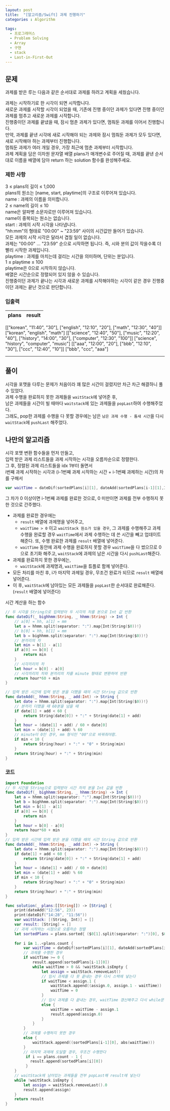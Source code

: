```yaml
---
layout: post
title:  "[알고리즘/Swift] 과제 진행하기"
categories : Algorithm
  
tags:
  - 프로그래머스
  - Problem Solving
  - Array
  - 구현
  - stack
  - Last-in-First-Out
---
```


## 문제
과제를 받은 루는 다음과 같은 순서대로 과제를 하려고 계획을 세웠습니다.  

과제는 시작하기로 한 시각이 되면 시작합니다.  
새로운 과제를 시작할 시각이 되었을 때, 기존에 진행 중이던 과제가 있다면 진행 중이던 과제를 멈추고 새로운 과제를 시작합니다.  
진행중이던 과제를 끝냈을 때, 잠시 멈춘 과제가 있다면, 멈춰둔 과제를 이어서 진행합니다.  
만약, 과제를 끝낸 시각에 새로 시작해야 되는 과제와 잠시 멈춰둔 과제가 모두 있다면, 새로 시작해야 하는 과제부터 진행합니다.  
멈춰둔 과제가 여러 개일 경우, 가장 최근에 멈춘 과제부터 시작합니다.  
과제 계획을 담은 이차원 문자열 배열 plans가 매개변수로 주어질 때, 과제를 끝낸 순서대로 이름을 배열에 담아 return 하는 solution 함수를 완성해주세요.  

### 제한 사항
3 ≤ plans의 길이 ≤ 1,000  
plans의 원소는 \[name, start, playtime]의 구조로 이루어져 있습니다.  
name : 과제의 이름을 의미합니다.  
2 ≤ name의 길이 ≤ 10  
name은 알파벳 소문자로만 이루어져 있습니다.  
name이 중복되는 원소는 없습니다.  
start : 과제의 시작 시각을 나타냅니다.  
"hh:mm"의 형태로 "00:00" ~ "23:59" 사이의 시간값만 들어가 있습니다.  
모든 과제의 시작 시각은 달라서 겹칠 일이 없습니다.  
과제는 "00:00" ... "23:59" 순으로 시작하면 됩니다. 즉, 시와 분의 값이 작을수록 더 빨리 시작한 과제입니다.  
playtime : 과제를 마치는데 걸리는 시간을 의미하며, 단위는 분입니다.  
1 ≤ playtime ≤ 100  
playtime은 0으로 시작하지 않습니다.  
배열은 시간순으로 정렬되어 있지 않을 수 있습니다.   
진행중이던 과제가 끝나는 시각과 새로운 과제를 시작해야하는 시각이 같은 경우 진행중이던 과제는 끝난 것으로 판단합니다.  

### 입출력   


|plans|result|
|---|---|
\[\["korean", "11:40", "30"], \["english", "12:10", "20"], \["math", "12:30", "40"]]	\["korean", "english", "math"]
\[\["science", "12:40", "50"], \["music", "12:20", "40"], \["history", "14:00", "30"], \["computer", "12:30", "100"]]	\["science", "history", "computer", "music"]
\[\["aaa", "12:00", "20"], \["bbb", "12:10", "30"], \["ccc", "12:40", "10"]]	\["bbb", "ccc", "aaa"]  


* * *
## 풀이
시각을 포맷을 다루는 문제가 처음이라 꽤 많은 시간이 걸렸지만 차근 차근 해결하니 풀 수 있었다.   
과제 수행을 완료하지 못한 과제들을 `waitStack`에 넣어준 후,    
남은 과제들을 시간이 빌 때마다 `waitstack`에 있는 과제들을 `popLast`하여 수행해주었다.    
그래도, pop한 과제를 수행을 다 못할 경우에는 남은 `남은 과제 수행 - 틈새 시간`을 다시 `waitStack`에 `pushLast` 해주었다.    

## 나만의 알고리즘
시각 포맷 변환 함수들을 먼저 만들고,  
입력 받은 과제 리스트들을 과제 시작하는 시각을 오름차순으로 정렬한다.    
그 후, 정렬된 과제 리스트들을 idx 1부터 돌면서   
i번째 과제 시작하는 시각과 (i-1번째 과제 시작하는 시간 + i-1번째 과제하는 시간)의 차를 구해서     
```swift
var waitTime = dateDif(sortedPlans[i][1], dateAdd(sortedPlans[i-1][1],Int(sortedPlans[i-1][2])!))
```   
그 차가 0 이상이면 i-1번째 과제를 완료한 것으로, 0 미만이면 과제를 전부 수행하지 못한 것으로 간주했다.    
- 과제를 완료한 경우에는
  - `result` 배열에 과제명을 넣어주고,
  - `waitTime > 0` 이고 `waitStack 원소가 있을 경우`, 그 과제를 수행해주고 과제 수행을 완료할 경우 `waitTime`에서 과제 수행하는 데 쓴 시간을 빼고 업데이트 해준다. 또, 수행 완료한 과제를 `result` 배열에 넣어준다.    
  - `waitTime` 동안에 과제 수행을 완료하지 못할 경우 `waitTime`을 다 썼으므로 0으로 초기화 해주고, `waitStack`에 과제의 남은 시간을 다시 `pushLast`해준다.   
- 과제를 완료하지 못한 경우에는, 
  - `waitStack`에 과제명과, `waitTime`을 튜플로 함께 넣어준다.
- 모든 처리를 마친 후, i가 마지막 과제일 경우, 무조건 완료가 되므로 `result` 배열에 넣어준다.
- 이 후, `waitStack`에 남아있는 모든 과제들을 `popLast`한 순서대로 완료해준다. (`result` 배열에 넣어준다)



시간 계산을 하는 함수

```swift
// 두 시각을 String으로 입력받아 두 시각의 차를 분으로 Int 값 반환
func dateDif(_ bighhmm:String, _ hhmm:String) -> Int {
    // a[0] = hh, a[1] = mm
    let a = hhmm.split(separator: ":").map{Int(String($0))!}
    // b[0] = hh, b[1] = mm
    let b = bighhmm.split(separator: ":").map{Int(String($0))!}
    // 분끼리의 차
    let min = b[1] - a[1]
    if a[0] == b[0] {
        return min
    } 
    // 시각끼리의 차
    let hour = b[0] - a[0]
    // 시각끼리의 차와 분끼리의 차를 minute 형태로 변환하여 반환
    return hour*60 + min
}

// 입력 받은 시간에 입력 받은 분을 더했을 때의 시간 String 값으로 반환
func dateAdd(_ hhmm:String, _ add:Int) -> String {
    let date = hhmm.split(separator: ":").map{Int(String($0))!}
    // 분끼리 더했을 때 60분을 넘을 때
    if date[1] + add < 60 {
        return String(date[0]) + ":" + String(date[1] + add)
    }
    let hour = (date[1] + add) / 60 + date[0]
    let min = (date[1] + add) % 60
    // minute이 0인 경우, mm 형식인 "00"으로 바꿔줘야함.
    if min < 10 {
        return String(hour) + ":" + "0" + String(min) 
    }
    return String(hour) + ":" + String(min)
}
```  

### 코드
```swift
import Foundation
// 두 시간을 String으로 입력받아 시간 차의 분을 Int 값을 반환
func dateDif(_ bighhmm:String, _ hhmm:String) -> Int {
    let a = hhmm.split(separator: ":").map{Int(String($0))!}
    let b = bighhmm.split(separator: ":").map{Int(String($0))!}
    let min = b[1] - a[1]
    if a[0] == b[0] {
        return min
    } 
    let hour = b[0] - a[0]
    return hour*60 + min
}
// 입력 받은 시간에 입력 받은 분을 더했을 때의 시간 String 값으로 반환
func dateAdd(_ hhmm:String, _ add:Int) -> String {
    let date = hhmm.split(separator: ":").map{Int(String($0))!}
    if date[1] + add < 60 {
        return String(date[0]) + ":" + String(date[1] + add)
    }
    let hour = (date[1] + add) / 60 + date[0]
    let min = (date[1] + add) % 60
    if min < 10 {
        return String(hour) + ":" + "0" + String(min) 
    }
    return String(hour) + ":" + String(min)
}

func solution(_ plans:[[String]]) -> [String] {
    print(dateAdd("12:56", 23))
    print(dateDif("14:28", "11:56"))
    var waitStack: [(String, Int)] = []
    var result: [String] = []
    // 과제 시작하는 시점으로 오름차순 정렬
    let sortedPlans = plans.sorted{ ($0[1].split(separator: ":")[0], $0[1].split(separator: ":")[1]) < ($1[1].split(separator: ":")[0] , $1[1].split(separator: ":")[1])}
   
    for i in 1..<plans.count {
        var waitTime = dateDif(sortedPlans[i][1], dateAdd(sortedPlans[i-1][1],Int(sortedPlans[i-1][2])!))
        // 과제를 수행한 경우
        if waitTime >= 0 {
            result.append(sortedPlans[i-1][0])
            while waitTime > 0 && !waitStack.isEmpty {
                let assign = waitStack.removeLast()
                // 임시 과제를 다 못 끝내는 경우 다시 스택에 넣는다
                if waitTime < assign.1 {
                    waitStack.append((assign.0, assign.1 - waitTime))
                    waitTime = 0
                } 
                // 임시 과제를 다 끝내는 경우, waitTime 갱신해주고 다시 while문
                else {
                    waitTime = waitTime - assign.1
                    result.append(assign.0)
                }
            }
        }
        // 과제를 수행하지 못한 경우
        else {
            waitStack.append((sortedPlans[i-1][0], abs(waitTime)))
        }
        // 마지막 과제에 도달할 경우, 무조건 수행한다
         if i == plans.count - 1 {
           result.append(sortedPlans[i][0])
         }
    }
    // waitStack에 남아있는 과제들을 전부 popLast해 result에 넣는다
    while !waitStack.isEmpty {
        let assign = waitStack.removeLast().0
        result.append(assign)
    }
    return result
}
```

